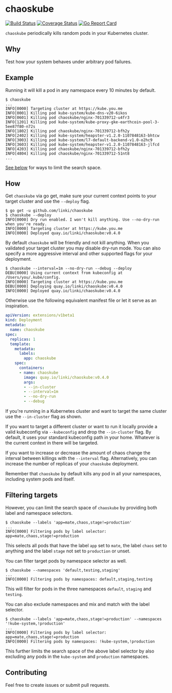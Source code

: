 # chaoskube
[![Build Status](https://travis-ci.org/linki/chaoskube.svg?branch=master)](https://travis-ci.org/linki/chaoskube)
[![Coverage Status](https://coveralls.io/repos/github/linki/chaoskube/badge.svg?branch=master)](https://coveralls.io/github/linki/chaoskube?branch=master)
[![Go Report Card](https://goreportcard.com/badge/github.com/linki/chaoskube)](https://goreportcard.com/report/github.com/linki/chaoskube)

`chaoskube` periodically kills random pods in your Kubernetes cluster.

## Why

Test how your system behaves under arbitrary pod failures.

## Example

Running it will kill a pod in any namespace every 10 minutes by default.

```console
$ chaoskube
...
INFO[0000] Targeting cluster at https://kube.you.me
INFO[0001] Killing pod kube-system/kube-dns-v20-6ikos
INFO[0601] Killing pod chaoskube/nginx-701339712-u4fr3
INFO[1201] Killing pod kube-system/kube-proxy-gke-earthcoin-pool-3-5ee87f80-n72s
INFO[1802] Killing pod chaoskube/nginx-701339712-bfh2y
INFO[2402] Killing pod kube-system/heapster-v1.2.0-1107848163-bhtcw
INFO[3003] Killing pod kube-system/l7-default-backend-v1.0-o2hc9
INFO[3603] Killing pod kube-system/heapster-v1.2.0-1107848163-jlfcd
INFO[4203] Killing pod chaoskube/nginx-701339712-bfh2y
INFO[4804] Killing pod chaoskube/nginx-701339712-51nt8
...
```

[See below](#filtering-targets) for ways to limit the search space.

## How

Get `chaoskube` via go get, make sure your current context points to your target cluster and use the `--deploy` flag.

```console
$ go get -u github.com/linki/chaoskube
$ chaoskube --deploy
INFO[0000] Dry run enabled. I won't kill anything. Use --no-dry-run when you're ready.
INFO[0000] Targeting cluster at https://kube.you.me
INFO[0000] Deployed quay.io/linki/chaoskube:v0.4.0
```

By default `chaoskube` will be friendly and not kill anything. When you validated your target cluster you may disable dry-run mode. You can also specify a more aggressive interval and other supported flags for your deployment.

```console
$ chaoskube --interval=1m --no-dry-run --debug --deploy
DEBU[0000] Using current context from kubeconfig at /Users/you/.kube/config.
INFO[0000] Targeting cluster at https://kube.you.me
DEBU[0000] Deploying quay.io/linki/chaoskube:v0.4.0
INFO[0000] Deployed quay.io/linki/chaoskube:v0.4.0
```

Otherwise use the following equivalent manifest file or let it serve as an inspiration.

```yaml
apiVersion: extensions/v1beta1
kind: Deployment
metadata:
  name: chaoskube
spec:
  replicas: 1
  template:
    metadata:
      labels:
        app: chaoskube
    spec:
      containers:
      - name: chaoskube
        image: quay.io/linki/chaoskube:v0.4.0
        args:
        - --in-cluster
        - --interval=1m
        - --no-dry-run
        - --debug
```

If you're running in a Kubernetes cluster and want to target the same cluster use the `--in-cluster` flag as shown.

If you want to target a different cluster or want to run it locally provide a valid kubeconfig via `--kubeconfig` and drop the `--in-cluster` flag. By default, it uses your standard kubeconfig path in your home. Whatever is the current context in there will be targeted.

If you want to increase or decrease the amount of chaos change the interval between killings with the `--interval` flag. Alternatively, you can increase the number of replicas of your `chaoskube` deployment.

Remember that `chaoskube` by default kills any pod in all your namespaces, including system pods and itself.

## Filtering targets

However, you can limit the search space of `chaoskube` by providing both label and namespace selectors.

```console
$ chaoskube --labels 'app=mate,chaos,stage!=production'
...
INFO[0000] Filtering pods by label selector: app=mate,chaos,stage!=production
```

This selects all pods that have the label `app` set to `mate`, the label `chaos` set to anything and the label `stage` not set to `production` or unset.

You can filter target pods by namespace selector as well.

```console
$ chaoskube --namespaces 'default,testing,staging'
...
INFO[0000] Filtering pods by namespaces: default,staging,testing
```

This will filter for pods in the three namespaces `default`, `staging` and `testing`.

You can also exclude namespaces and mix and match with the label selector.

```console
$ chaoskube --labels 'app=mate,chaos,stage!=production' --namespaces '!kube-system,!production'
...
INFO[0000] Filtering pods by label selector: app=mate,chaos,stage!=production
INFO[0000] Filtering pods by namespaces: !kube-system,!production
```

This further limits the search space of the above label selector by also excluding any pods in the `kube-system` and `production` namespaces.

## Contributing

Feel free to create issues or submit pull requests.

